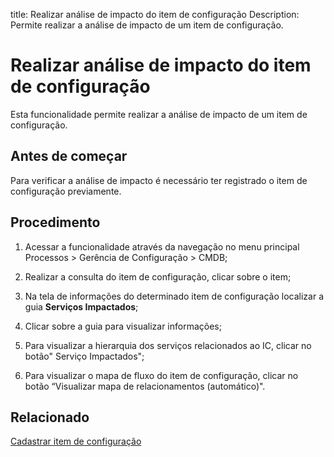 title: Realizar análise de impacto do item de configuração
Description: Permite realizar a análise de impacto de um item de configuração.
# Realizar análise de impacto do item de configuração

Esta funcionalidade permite realizar a análise de impacto de um item de configuração.

Antes de começar
--------------------

Para verificar a análise de impacto é necessário ter registrado o item de
configuração previamente.

Procedimento
----------------

1.  Acessar a funcionalidade através da navegação no menu principal Processos \>
    Gerência de Configuração \> CMDB;

2.  Realizar a consulta do item de configuração, clicar sobre o item;

3.  Na tela de informações do determinado item de configuração localizar a
    guia **Serviços Impactados**;

4.  Clicar sobre a guia para visualizar informações;

5.  Para visualizar a hierarquia dos serviços relacionados ao IC, clicar no
    botão" Serviço Impactados";

6.  Para visualizar o mapa de fluxo do item de configuração, clicar no
    botão “Visualizar mapa de relacionamentos (automático)".

Relacionado
----------------

[Cadastrar item de configuração](/pt-br/citsmart-platform-9/processes/configuration/use/register-CI.html)

<!-- !!! tip "About"

    <b>Product/Version:</b> CITSmart | 9.00 &nbsp;&nbsp;
    <b>Updated:</b>01/15/2019 – Larissa Lourenço
